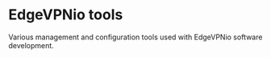 # EdgeVPNio tools

Various management and configuration tools used with EdgeVPNio software development.
